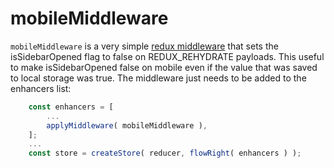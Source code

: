 mobileMiddleware
===========

`mobileMiddleware` is a very simple [redux middleware](https://redux.js.org/docs/advanced/Middleware.html) that sets the isSidebarOpened flag to false on REDUX_REHYDRATE payloads. 
This useful to make isSidebarOpened false on mobile even if the value that was saved to local storage was true.
The middleware just needs to be added to the enhancers list:

```js
	const enhancers = [
		...
		applyMiddleware( mobileMiddleware ),
	];
	...
	const store = createStore( reducer, flowRight( enhancers ) );
```
